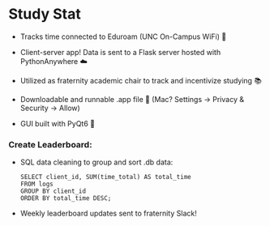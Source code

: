 # Study Stat

* Tracks time connected to Eduroam (UNC On-Campus WiFi) 📶

* Client-server app! Data is sent to a Flask server hosted with PythonAnywhere ☁️

* Utilized as fraternity academic chair to track and incentivize studying 📚

* Downloadable and runnable .app file 📁 (Mac? Settings -> Privacy & Security -> Allow)

* GUI built with PyQt6 🐍

### Create Leaderboard:
* SQL data cleaning to group and sort .db data:

    ```
    SELECT client_id, SUM(time_total) AS total_time
    FROM logs
    GROUP BY client_id
    ORDER BY total_time DESC;

* Weekly leaderboard updates sent to fraternity Slack!
